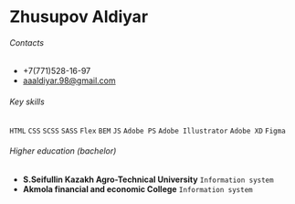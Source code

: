 # Zhusupov Aldiyar #
###### Contacts ######
* +7(771)528-16-97  
* [aaaldiyar.98@gmail.com](aaaldiyar.98@gmail.com) 

###### Key skills ######

` HTML ` `CSS` `SCSS` `SASS` `Flex` `BEM` `JS`
`Adobe PS`  `Adobe Illustrator` `Adobe XD` `Figma`

###### Higher education (bachelor) ######
* **S.Seifullin Kazakh Agro-Technical University** `Information system`  
* **Akmola financial and economic College** `Information system`
